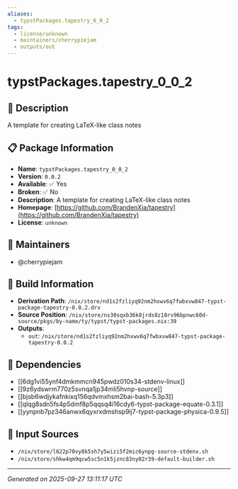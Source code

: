 ```yaml
---
aliases:
  - typstPackages.tapestry_0_0_2
tags:
  - license/unknown
  - maintainers/cherrypiejam
  - outputs/out
---
```


# typstPackages.tapestry_0_0_2

## 📝 Description

A template for creating LaTeX-like class notes

## 📋 Package Information

- **Name**: `typstPackages.tapestry_0_0_2`
- **Version**: `0.0.2`
- **Available**: ✅ Yes
- **Broken**: ✅ No
- **Description**: A template for creating LaTeX-like class notes
- **Homepage**: [https://github.com/BrandenXia/tapestry](https://github.com/BrandenXia/tapestry)
- **License**: `unknown`
## 👥 Maintainers

- @cherrypiejam


## 🔧 Build Information

- **Derivation Path**: `/nix/store/nd1s2fzliyq92nm2hxwv6q7fwbxvw847-typst-package-tapestry-0.0.2.drv`
- **Source Position**: `/nix/store/ns30sqxb36k8jrds8z18rv96bpnwc60d-source/pkgs/by-name/ty/typst/typst-packages.nix:39`
- **Outputs**:
  - `out`:  `/nix/store/nd1s2fzliyq92nm2hxwv6q7fwbxvw847-typst-package-tapestry-0.0.2`

## 🔗 Dependencies

- [[6dg1vi55ynf4dmkmmcn945pwdz010s34-stdenv-linux]]
- [[9z6ydswrm770z5svnqa1jp34mli5hvnp-source]]
- [[bjsb6wdjykafnkixq156qdvmxhsm2bai-bash-5.3p3]]
- [[qlqg8sdn5fs4p5dmf8p5qqsq4i16cdy6-typst-package-equate-0.3.1]]
- [[yynpnb7pz346anwx6qyxrxdmshsp9ij7-typst-package-physica-0.9.5]]

## 📁 Input Sources

- `/nix/store/l622p70vy8k5sh7y5wizi5f2mic6ynpg-source-stdenv.sh`
- `/nix/store/shkw4qm9qcw5sc5n1k5jznc83ny02r39-default-builder.sh`

---
*Generated on 2025-09-27 13:11:17 UTC*
